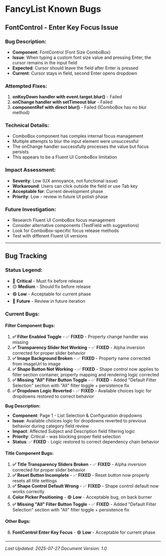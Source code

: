 # FancyList Known Bugs

## **FontControl - Enter Key Focus Issue**

### **Bug Description**:
- **Component**: FontControl (Font Size ComboBox)
- **Issue**: When typing a custom font size value and pressing Enter, the cursor remains in the input field
- **Expected**: Cursor should leave the field after Enter is pressed
- **Current**: Cursor stays in field, second Enter opens dropdown

### **Attempted Fixes**:
1. **onKeyDown handler with event.target.blur()** - Failed
2. **onChange handler with setTimeout blur** - Failed
3. **componentRef with direct blur()** - Failed (IComboBox has no blur method)

### **Technical Details**:
- ComboBox component has complex internal focus management
- Multiple attempts to blur the input element were unsuccessful
- The onChange handler successfully processes the value but focus persists
- This appears to be a Fluent UI ComboBox limitation

### **Impact Assessment**:
- **Severity**: Low (UX annoyance, not functional issue)
- **Workaround**: Users can click outside the field or use Tab key
- **Acceptable for**: Current development phase
- **Priority**: Low - review in future UI polish phase

### **Future Investigation**:
- Research Fluent UI ComboBox focus management
- Consider alternative components (TextField with suggestions)
- Look for ComboBox-specific focus release methods
- Test with different Fluent UI versions

---

## **Bug Tracking**

### **Status Legend**:
- 🔴 **Critical** - Must fix before release
- 🟡 **Medium** - Should fix before release  
- 🟢 **Low** - Acceptable for current phase
- 🔵 **Future** - Review in future iteration

### **Current Bugs**:

#### **Filter Component Bugs**:
1. **✅ Filter Enabled Toggle** - ✅ **FIXED** - Property change handler was missing
2. **✅ Transparency Slider Not Working** - ✅ **FIXED** - Alpha inversion corrected for proper slider behavior
3. **✅ Image Background Broken** - ✅ **FIXED** - Property name corrected from imageUrl to image
4. **✅ Shape Button Not Working** - ✅ **FIXED** - Shape control now applies to filter section container, property mapping and rendering logic corrected
5. **✅ Missing "All" Filter Button Toggle** - ✅ **FIXED** - Added "Default Filter Selection" section with "All" filter toggle + persistence fix
6. **✅ Dropdown Logic Reverted** - ✅ **FIXED** - Available choices logic for dropdowns restored to correct behavior

**Bug Description:**
- **Component**: Page 1 - List Selection & Configuration dropdowns
- **Issue**: Available choices logic for dropdowns reverted to previous behavior during category field review
- **Impact**: Affected Subject and Description field filtering logic
- **Priority**: Critical - was blocking proper field selection
- **Status**: ✅ **FIXED** - Logic restored to correct dependency chain behavior

#### **Title Component Bugs**:
1. **✅ Title Transparency Sliders Broken** - ✅ **FIXED** - Alpha inversion corrected for proper slider behavior
2. **✅ Reset Button Incomplete** - ✅ **FIXED** - Reset button now properly resets all title settings
3. **✅ Shape Control Default Wrong** - ✅ **FIXED** - Shape control default now works correctly
6. **Color Picker Positioning** - 🟢 **Low** - Acceptable bug, on back burner
7. **✅ Missing "All" Filter Button Toggle** - ✅ **FIXED** - Added "Default Filter Selection" section with "All" filter toggle + persistence fix

#### **Other Bugs**:
8. **FontControl Enter Key Focus** - 🟢 **Low** - Acceptable for current phase

---

*Last Updated: 2025-07-27*
*Document Version: 1.0* 